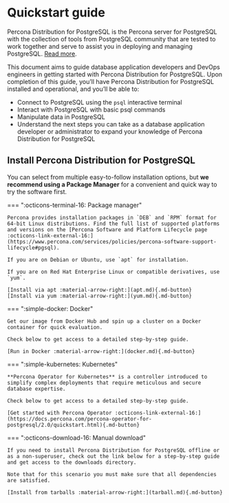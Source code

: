 # Quickstart guide

Percona Distribution for PostgreSQL is the Percona server for PostgreSQL with the collection of tools from PostgreSQL community that are tested to work together and serve to assist you in deploying and managing PostgreSQL. [Read more](index.md).

This document aims to guide database application developers and DevOps engineers in getting started with Percona Distribution for PostgreSQL. Upon completion of this guide, you’ll have Percona Distribution for PostgreSQL installed and operational, and you’ll be able to:

* Connect to PostgreSQL using the `psql` interactive terminal 
* Interact with PostgreSQL with basic psql commands
* Manipulate data in PostgreSQL 
* Understand the next steps you can take as a database application developer or administrator to expand your knowledge of Percona Distribution for PostgreSQL

## Install Percona Distribution for PostgreSQL

You can select from multiple easy-to-follow installation options, but **we recommend using a Package Manager** for a convenient and quick way to try the software first.

=== ":octicons-terminal-16: Package manager"

    Percona provides installation packages in `DEB` and `RPM` format for 64-bit Linux distributions. Find the full list of supported platforms and versions on the [Percona Software and Platform Lifecycle page :octicons-link-external-16:](https://www.percona.com/services/policies/percona-software-support-lifecycle#pgsql).

    If you are on Debian or Ubuntu, use `apt` for installation.

    If you are on Red Hat Enterprise Linux or compatible derivatives, use `yum`.

    [Install via apt :material-arrow-right:](apt.md){.md-button}
    [Install via yum :material-arrow-right:](yum.md){.md-button}


=== ":simple-docker: Docker"

    Get our image from Docker Hub and spin up a cluster on a Docker container for quick evaluation.

    Check below to get access to a detailed step-by-step guide.
    
    [Run in Docker :material-arrow-right:](docker.md){.md-button}

=== ":simple-kubernetes: Kubernetes"

    **Percona Operator for Kubernetes** is a controller introduced to simplify complex deployments that require meticulous and secure database expertise.

    Check below to get access to a detailed step-by-step guide.

    [Get started with Percona Operator :octicons-link-external-16:](https://docs.percona.com/percona-operator-for-postgresql/2.0/quickstart.html){.md-button}

=== ":octicons-download-16: Manual download"

    If you need to install Percona Distribution for PostgreSQL offline or as a non-superuser, check out the link below for a step-by-step guide and get access to the downloads directory.

    Note that for this scenario you must make sure that all dependencies are satisfied.

    [Install from tarballs :material-arrow-right:](tarball.md){.md-button}





